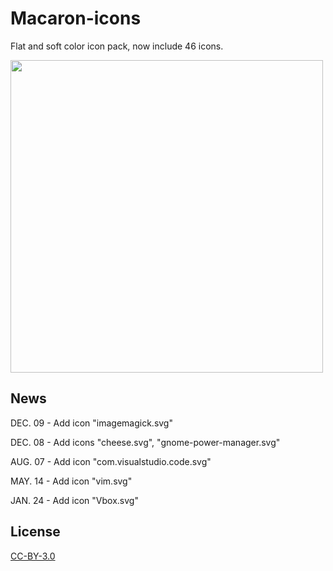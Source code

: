 # Macaron-icons
Flat and soft color icon pack, now include 46 icons.

<img src="https://github.com/goescat/Macaron-icons/blob/master/macaronicon.png" width="500">

## News
DEC. 09 - Add icon "imagemagick.svg"

DEC. 08 - Add icons "cheese.svg", "gnome-power-manager.svg"

AUG. 07 - Add icon "com.visualstudio.code.svg"

MAY. 14 - Add icon "vim.svg"

JAN. 24 - Add icon "Vbox.svg"

## License
[CC-BY-3.0](https://creativecommons.org/licenses/by/3.0/)

